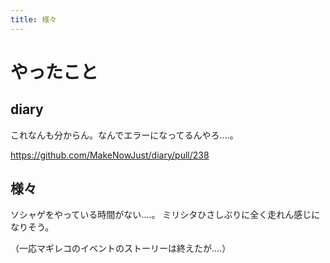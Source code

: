 ```yaml
---
title: 様々
---
```


# やったこと

## diary

これなんも分からん。なんでエラーになってるんやろ‥‥。

https://github.com/MakeNowJust/diary/pull/238

## 様々

ソシャゲをやっている時間がない‥‥。
ミリシタひさしぶりに全く走れん感じになりそう。

（一応マギレコのイベントのストーリーは終えたが‥‥）
